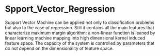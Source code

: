 # Spport_Vector_Regression
Support Vector Machine can be applied not only to classification problems but also to the case of regression. Still it contains all the main features that characterize maximum margin algorithm: a non-linear function is leaned by linear learning machine mapping into high dimensional kernel induced feature space. The capacity of the system is controlled by parameters that do not depend on the dimensionality of feature space.
